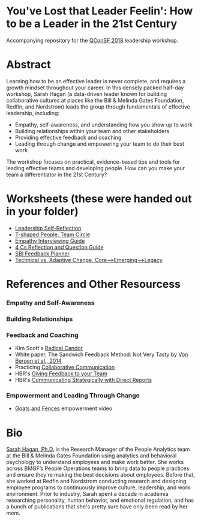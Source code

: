 # You've Lost that Leader Feelin': How to be a Leader in the 21st Century
Accompanying repository for the [QConSF 2018](http://qconsf.com/sf2018/speakers/sarah-hagan) leadership workshop. 

# Abstract
Learning how to be an effective leader is never complete, and requires a growth mindset throughout your career. In this densely packed half-day workshop, Sarah Hagan (a data-driven leader known for building collaborative cultures at places like the Bill & Melinda Gates Foundation, Redfin, and Nordstrom) leads the group through fundamentals of effective leadership, including:
* Empathy, self-awareness, and understanding how you show up to work
* Building relationships within your team and other stakeholders
* Providing effective feedback and coaching
* Leading through change and empowering your team to do their best work

The workshop focuses on practical, evidence-based tips and tools for leading effective teams and developing people. How can you make your team a differentiator in the 21st Century?

# Worksheets (these were handed out in your folder)
* [Leadership Self-Reflection](https://github.com/thesarahhagan/QConSF-Youve_Lost_That_Leader_Feelin/blob/worksheets/Leadership%20Introduction.pdf)
* [T-shaped People, Team Circle](https://github.com/thesarahhagan/QConSF-Youve_Lost_That_Leader_Feelin/blob/worksheets/Developing%20Your%20Team.pdf)
* [Empathy Interviewing Guide](https://github.com/thesarahhagan/QConSF-Youve_Lost_That_Leader_Feelin/blob/worksheets/Empathy%20Interview%20Guide.pdf)
* [4 Cs Reflection and Question Guide](https://github.com/thesarahhagan/QConSF-Youve_Lost_That_Leader_Feelin/blob/worksheets/4Cs_Reflection.pdf)
* [SBI Feedback Planner](https://github.com/thesarahhagan/QConSF-Youve_Lost_That_Leader_Feelin/blob/worksheets/Feedback_Planner_SBI.pdf)
* [Technical vs. Adaptive Change, Core-->Emerging-->Legacy](https://github.com/thesarahhagan/QConSF-Youve_Lost_That_Leader_Feelin/blob/worksheets/Adaptive%20Leadership.pdf)

# References and Other Resourcess
### Empathy and Self-Awareness

### Building Relationships

### Feedback and Coaching
* Kim Scott's [Radical Candor](https://www.radicalcandor.com/)
* White paper, The Sandwich Feedback Method: Not Very Tasty by [Von Bergen et al., 2014](http://aabri.com/manuscripts/141831.pdf)
* Practicing [Collaborative Communication](https://www.wikihow.com/Practice-Nonviolent-Communication)
* HBR's [Giving Feedback to your Team](https://hbr.org/2014/06/how-to-give-your-team-feedback)
* HBR's [Communicating Strategically with Direct Reports](https://hbr.org/2008/02/communicating-strategically-wi)

### Empowerment and Leading Through Change
* [Goats and Fences](https://www.youtube.com/watch?v=IRRVgqvdgi8) empowerment video

# Bio
[Sarah Hagan, Ph.D.](https://www.linkedin.com/in/sarahlakehagan/) is the Research Manager of the People Analytics team at the Bill & Melinda Gates Foundation using analytics and behavioral psychology to understand employees and make work better. She works across BMGF’s People Operations teams to bring data to people practices and ensure they're making the best decisions about employees. Before that, she worked at Redfin and Nordstrom conducting research and designing employee programs to continuously improve culture, leadership, and work environment. Prior to industry, Sarah spent a decade in academia researching personality, human behavior, and emotional regulation, and has a bunch of publications that she's pretty sure have only been read by her mom. 
